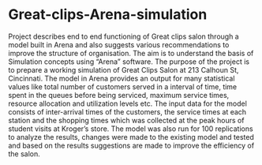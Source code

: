 # Great-clips-Arena-simulation
Project describes end to end functioning of Great clips salon through a model built in Arena and also suggests various recommendations 
to improve the structure of organisation.
The aim is to understand the basis of Simulation concepts using “Arena” software. The purpose of the project is to prepare 
a working simulation of Great Clips Salon at 213 Calhoun St, Cincinnati. The model in Arena provides an output for many statistical values
like total number of customers served in a interval of time, time spent in the queues before being serviced, maximum service times, 
resource allocation and utilization levels etc. The input data for the model consists of inter-arrival times of the customers, 
the service times at each station and the shopping times which was collected at the peak hours of student visits at Kroger’s store. 
The model was also run for 100 replications to analyze the results, changes were made to the existing model and tested and based on the 
results suggestions are made to improve the efficiency of the salon.
